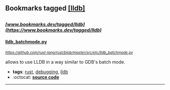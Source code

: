 ## Bookmarks tagged [[lldb]](https://www.bookmarks.dev/search?q=[lldb])

_<sup><sup>[www.bookmarks.dev/tagged/lldb](https://www.bookmarks.dev/tagged/lldb)</sup></sup>_
---
#### [lldb_batchmode.py](https://github.com/rust-lang/rust/blob/master/src/etc/lldb_batchmode.py)
_<sup>https://github.com/rust-lang/rust/blob/master/src/etc/lldb_batchmode.py</sup>_

allows to use LLDB in a way similar to GDB's batch mode.
* **tags**: [rust](../tagged/rust.md), [debugging](../tagged/debugging.md), [lldb](../tagged/lldb.md)
* :octocat: **[source code](https://github.com/rust-lang/rust/blob/master/src/etc/lldb_batchmode.py)**
---
